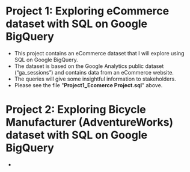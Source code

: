 # Project 1: Exploring eCommerce dataset with SQL on Google BigQuery

- This project contains an eCommerce dataset that I will explore using SQL on Google BigQuery. 
- The dataset is based on the Google Analytics public dataset (“ga_sessions”) and contains data from an eCommerce website.
- The queries will give some insightful information to stakeholders.
- Please see the file "**Project1_Ecomerce Project.sql**" above.


# Project 2: Exploring Bicycle Manufacturer (AdventureWorks) dataset with SQL on Google BigQuery

- 
